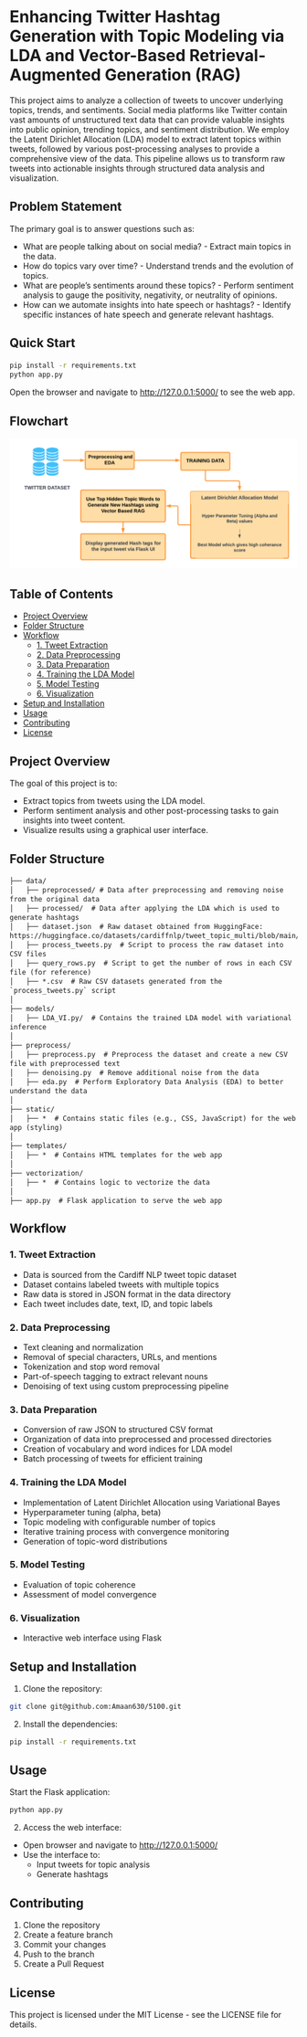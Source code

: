 # Enhancing Twitter Hashtag Generation with Topic Modeling via LDA and Vector-Based Retrieval-Augmented Generation (RAG)

This project aims to analyze a collection of tweets to uncover underlying topics, trends, and sentiments. Social media platforms like Twitter contain vast amounts of unstructured text data that can provide valuable insights into public opinion, trending topics, and sentiment distribution. We employ the Latent Dirichlet Allocation (LDA) model to extract latent topics within tweets, followed by various post-processing analyses to provide a comprehensive view of the data. This pipeline allows us to transform raw tweets into actionable insights through structured data analysis and visualization.

## Problem Statement

The primary goal is to answer questions such as:
 - What are people talking about on social media? - Extract main topics in the data.
 - How do topics vary over time? - Understand trends and the evolution of topics.
 - What are people’s sentiments around these topics? - Perform sentiment analysis to gauge the positivity, negativity, or neutrality of 
opinions.
 - How can we automate insights into hate speech or hashtags? - Identify specific instances of hate speech and generate relevant hashtags.

## Quick Start

```bash
pip install -r requirements.txt
python app.py
```

Open the browser and navigate to http://127.0.0.1:5000/ to see the web app.

## Flowchart
![Alt text](HighLevelDiagram.png?raw=true "Title")

## Table of Contents
- [Project Overview](#project-overview)
- [Folder Structure](#folder-structure)
- [Workflow](#workflow)
  - [1. Tweet Extraction](#1-tweet-extraction)
  - [2. Data Preprocessing](#2-data-preprocessing)
  - [3. Data Preparation](#3-data-preparation)
  - [4. Training the LDA Model](#4-training-the-lda-model)
  - [5. Model Testing](#5-model-testing)
  - [6. Visualization](#7-visualization)
- [Setup and Installation](#setup-and-installation)
- [Usage](#usage)
- [Contributing](#contributing)
- [License](#license)

## Project Overview

The goal of this project is to:
- Extract topics from tweets using the LDA model.
- Perform sentiment analysis and other post-processing tasks to gain insights into tweet content.
- Visualize results using a graphical user interface.

## Folder Structure

```
├── data/  
│   ├── preprocessed/ # Data after preprocessing and removing noise from the original data  
│   ├── processed/  # Data after applying the LDA which is used to generate hashtags
│   ├── dataset.json  # Raw dataset obtained from HuggingFace: https://huggingface.co/datasets/cardiffnlp/tweet_topic_multi/blob/main/dataset/split_random/train_random.multi.json  
│   ├── process_tweets.py  # Script to process the raw dataset into CSV files  
│   ├── query_rows.py  # Script to get the number of rows in each CSV file (for reference)  
│   ├── *.csv  # Raw CSV datasets generated from the `process_tweets.py` script  
│
├── models/  
│   ├── LDA_VI.py/  # Contains the trained LDA model with variational inference
│
├── preprocess/  
│   ├── preprocess.py  # Preprocess the dataset and create a new CSV file with preprocessed text  
│   ├── denoising.py  # Remove additional noise from the data  
│   ├── eda.py  # Perform Exploratory Data Analysis (EDA) to better understand the data  
│
├── static/  
│   ├── *  # Contains static files (e.g., CSS, JavaScript) for the web app (styling)  
│
├── templates/  
│   ├── *  # Contains HTML templates for the web app  
│
├── vectorization/  
│   ├── *  # Contains logic to vectorize the data  
│
├── app.py  # Flask application to serve the web app  
```

## Workflow

### 1. Tweet Extraction
- Data is sourced from the Cardiff NLP tweet topic dataset
- Dataset contains labeled tweets with multiple topics
- Raw data is stored in JSON format in the data directory
- Each tweet includes date, text, ID, and topic labels

### 2. Data Preprocessing
- Text cleaning and normalization
- Removal of special characters, URLs, and mentions
- Tokenization and stop word removal
- Part-of-speech tagging to extract relevant nouns
- Denoising of text using custom preprocessing pipeline

### 3. Data Preparation
- Conversion of raw JSON to structured CSV format
- Organization of data into preprocessed and processed directories
- Creation of vocabulary and word indices for LDA model
- Batch processing of tweets for efficient training

### 4. Training the LDA Model
- Implementation of Latent Dirichlet Allocation using Variational Bayes
- Hyperparameter tuning (alpha, beta)
- Topic modeling with configurable number of topics
- Iterative training process with convergence monitoring
- Generation of topic-word distributions

### 5. Model Testing
- Evaluation of topic coherence
- Assessment of model convergence

### 6. Visualization
- Interactive web interface using Flask


## Setup and Installation

1. Clone the repository:

```bash
git clone git@github.com:Amaan630/5100.git
```

2. Install the dependencies:

```bash
pip install -r requirements.txt
```

## Usage

Start the Flask application:

```bash
python app.py
```


2. Access the web interface:
- Open browser and navigate to http://127.0.0.1:5000/
- Use the interface to:
  - Input tweets for topic analysis
  - Generate hashtags

## Contributing

1. Clone the repository
2. Create a feature branch
3. Commit your changes
4. Push to the branch
5. Create a Pull Request

## License

This project is licensed under the MIT License - see the LICENSE file for details.
